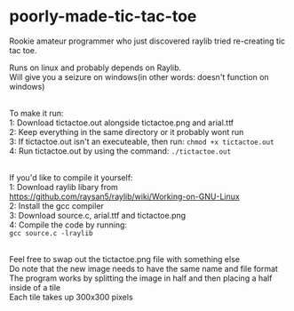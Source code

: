 # poorly-made-tic-tac-toe
Rookie amateur programmer who just discovered raylib tried re-creating tic tac toe.<br>

Runs on linux and probably depends on Raylib.<br>
Will give you a seizure on windows(in other words: doesn't function on windows)<br><br>

To make it run:<br>
1: Download tictactoe.out alongside tictactoe.png and arial.ttf <br>
2: Keep everything in the same directory or it probably wont run<br>
3: If tictactoe.out isn't an executeable, then run: `chmod +x tictactoe.out` <br>
4: Run tictactoe.out by using the command: `./tictactoe.out`<br><br>

If you'd like to compile it yourself:<br>
1: Download raylib libary from https://github.com/raysan5/raylib/wiki/Working-on-GNU-Linux<br>
2: Install the gcc compiler<br>
3: Download source.c, arial.ttf and tictactoe.png<br>
4: Compile the code by running:<br>
`gcc source.c -lraylib` <br><br>

Feel free to swap out the tictactoe.png file with something else<br>
Do note that the new image needs to have the same name and file format<br>
The program works by splitting the image in half and then placing a half inside of a tile<br>
Each tile takes up 300x300 pixels<br>

